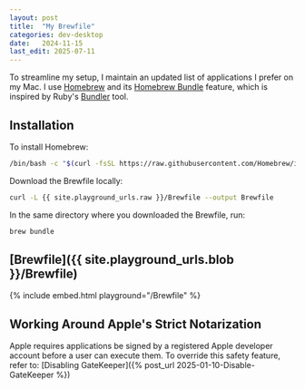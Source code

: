 ```yaml
---
layout: post
title:  "My Brewfile"
categories: dev-desktop
date:   2024-11-15
last_edit: 2025-07-11
---
```


To streamline my setup, I maintain an updated list of applications I prefer on my Mac. I use [Homebrew](https://brew.sh/) and its [Homebrew Bundle](https://github.com/Homebrew/homebrew-bundle) feature, which is inspired by Ruby's [Bundler](https://bundler.io/) tool.

## Installation
To install Homebrew:
```zsh
/bin/bash -c "$(curl -fsSL https://raw.githubusercontent.com/Homebrew/install/HEAD/install.sh)"
```

Download the Brewfile locally:
```zsh
curl -L {{ site.playground_urls.raw }}/Brewfile --output Brewfile
```

In the same directory where you downloaded the Brewfile, run:
```zsh
brew bundle
```

## [Brewfile]({{ site.playground_urls.blob }}/Brewfile)
{% include embed.html playground="/Brewfile" %}

## Working Around Apple's Strict Notarization
Apple requires applications be signed by a registered Apple developer account before a user can execute them. To override this safety feature, refer to: [Disabling GateKeeper]({% post_url 2025-01-10-Disable-GateKeeper %})
